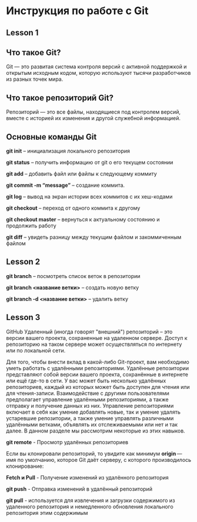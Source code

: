 # Инструкция по работе с Git  
## Lesson 1

## Что такое Git?

Git — это развитая система контроля версий с активной поддержкой и открытым исходным кодом, которую используют тысячи разработчиков из разных точек мира.

## Что такое репозиторий Git?

Репозиторий — это все файлы, находящиеся под контролем версий, вместе с историей их изменения и другой служебной информацией.

## Основные команды Git

**git init** – инициализация локального репозитория

**git status** – получить информацию от git о его текущем состоянии

 **git add** – добавить файл или файлы к следующему коммиту



**git commit -m “message”** – создание коммита.

 **git log** – вывод на экран истории всех коммитов с их хеш-кодами

 **git checkout** – переход от одного коммита к другому

**git checkout master** – вернуться к актуальному состоянию и продолжить работу

**git diff** – увидеть разницу между текущим файлом и закоммиченным файлом

## Lesson 2

**git branch** – посмотреть список веток в репозитории

**git branch <название ветки>** – создать новую ветку

**git branch -d <название ветки>** – удалить ветку

## Lesson 3

GitHub
Удаленный (иногда говорят "внешний") репозиторий – это версии вашего проекта, сохраненные на удаленном сервере. Доступ к репозиторию на таком сервере может осуществляться по интернету или по локальной сети. 


Для того, чтобы внести вклад в какой-либо Git-проект, вам необходимо уметь работать с удалёнными репозиториями. Удалённые репозитории представляют собой версии вашего проекта, сохранённые в интернете или ещё где-то в сети. У вас может быть несколько удалённых репозиториев, каждый из которых может быть доступен для чтения или для чтения-записи. Взаимодействие с другими пользователями предполагает управление удалёнными репозиториями, а также отправку и получение данных из них. Управление репозиториями включает в себя как умение добавлять новые, так и умение удалять устаревшие репозитории, а также умение управлять различными удалёнными ветками, объявлять их отслеживаемыми или нет и так далее. В данном разделе мы рассмотрим некоторые из этих навыков.

**git remote** - Просмотр удалённых репозиториев

Если вы клонировали репозиторий, то увидите как минимум **origin** — имя по умолчанию, которое Git даёт серверу, с которого производилось клонирование:

**Fetch и Pull** - Получение изменений из удалённого репозитория

**git push** - Отправка изменений в удалённый репозиторий

**git pull** - используется для извлечения и загрузки содержимого из удаленного репозитория и немедленного обновления локального репозитория этим содержимым
